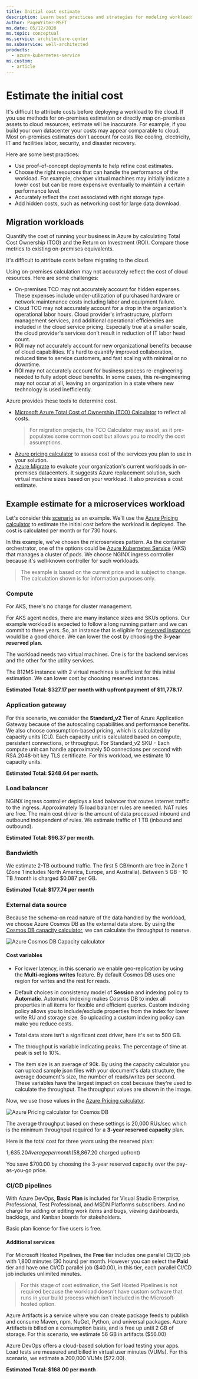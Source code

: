 ```yaml
---
title: Initial cost estimate
description: Learn best practices and strategies for modeling workloads and estimating initial costs for cloud migrations.
author: PageWriter-MSFT
ms.date: 05/12/2020
ms.topic: conceptual
ms.service: architecture-center
ms.subservice: well-architected
products:
  - azure-kubernetes-service
ms.custom:
  - article
---
```


# Estimate the initial cost

It's difficult to attribute costs before deploying a workload to the cloud. If you use methods for on-premises estimation or directly map on-premises assets to cloud resources, estimate will be inaccurate. For example, if you build your own datacenter your costs may appear comparable to cloud. Most on-premises estimates don't account for costs like cooling, electricity, IT and facilities labor, security, and disaster recovery.

Here are some best practices:

- Use proof-of-concept deployments to help refine cost estimates.
- Choose the right resources that can handle the performance of the workload. For example, cheaper virtual machines may initially indicate a lower cost but can be more expensive eventually to maintain a certain performance level.
- Accurately reflect the cost associated with right storage type.
- Add hidden costs, such as networking cost for large data download.

## Migration workloads

Quantify the cost of running your business in Azure by calculating Total Cost Ownership (TCO) and the Return on Investment (ROI). Compare those metrics to existing on-premises equivalents.

It's difficult to attribute costs before migrating to the cloud.

Using on-premises calculation may not accurately reflect the cost of cloud resources. Here are some challenges:
- On-premises TCO may not accurately account for hidden expenses. These expenses include under-utilization of purchased hardware or network maintenance costs including labor and equipment failure.
- Cloud TCO may not accurately account for a drop in the organization's operational labor hours. Cloud provider's infrastructure, platform management services, and additional operational efficiencies are included in the cloud service pricing. Especially true at a smaller scale, the cloud provider's services don't result in reduction of IT labor head count.
- ROI may not accurately account for new organizational benefits because of cloud capabilities. It's hard to quantify improved collaboration, reduced time to service customers, and fast scaling with minimal or no downtime.
- ROI may not accurately account for business process re-engineering needed to fully adopt cloud benefits. In some cases, this re-engineering may not occur at all, leaving an organization in a state where new technology is used inefficiently.

Azure provides these tools to determine cost.
- [Microsoft Azure Total Cost of Ownership (TCO) Calculator](https://azure.microsoft.com/pricing/tco/calculator/) to reflect all costs.
    > For migration projects, the TCO Calculator may assist, as it pre-populates some common cost but allows you to modify the cost assumptions.
- [Azure pricing calculator](https://azure.microsoft.com/pricing/calculator) to assess cost of the services you plan to use in your solution.
- [Azure Migrate](/azure/migrate/migrate-services-overview) to evaluate your organization's current workloads in on-premises datacenters. It suggests Azure replacement solution, such virtual machine sizes based on your workload. It also provides a cost estimate.

## Example estimate for a microservices workload

Let's consider this [scenario](../microservices/design/index.md#scenario) as an example. We'll use the [Azure Pricing calculator](https://azure.microsoft.com/pricing/calculator/) to estimate the initial cost before the workload is deployed. The cost is calculated per month or for 730 hours.

In this example, we've chosen the microservices pattern. As the container orchestrator, one of the options could be [Azure Kubernetes Service](/azure/aks/) (AKS) that manages a cluster of pods. We choose NGINX ingress controller because it's well-known controller for such workloads.

> The example is based on the current price and is subject to change. The calculation shown is for information purposes only.

### Compute

For AKS, there's no charge for cluster management.

For AKS agent nodes, there are many instance sizes and SKUs options. Our example workload is expected to follow a long running pattern and we can commit to three years. So, an instance that is eligible for [reserved instances](/azure/cost-management-billing/manage/understand-vm-reservation-charges#services-that-get-vm-reservation-discounts) would be a good choice. We can lower the cost by choosing the **3-year reserved plan**.

The workload needs two virtual machines. One is for the backend services and the other for the utility services.

The B12MS instance with 2 virtual machines is sufficient for this initial estimation. We can lower cost by choosing reserved instances.

**Estimated Total: $327.17 per month with upfront payment of $11,778.17**.

### Application gateway
For this scenario, we consider the **Standard_v2 Tier** of Azure Application Gateway because of the autoscaling capabilities and performance benefits. We also choose consumption-based pricing, which is calculated by capacity units (CU). Each capacity unit is calculated based on compute, persistent connections, or throughput. For Standard_v2 SKU - Each compute unit can handle approximately 50 connections per second with RSA 2048-bit key TLS certificate. For this workload, we estimate 10 capacity units.

**Estimated Total: $248.64 per month.**

### Load balancer

NGINX ingress controller deploys a load balancer that routes internet traffic to the ingress. Approximately 15 load balancer rules are needed. NAT rules are free. The main cost driver is the amount of data processed inbound and outbound independent of rules. We estimate traffic of 1 TB (inbound and outbound).

**Estimated Total: $96.37 per month.**

### Bandwidth

We estimate 2-TB outbound traffic. The first 5 GB/month are free in Zone 1 (Zone 1 includes North America, Europe, and Australia). Between 5 GB - 10 TB /month is charged $0.087 per GB.

**Estimated Total: $177.74 per month**

### External data source
Because the schema-on read nature of the data handled by the workload, we choose Azure Cosmos DB as the external data store. By using the [Cosmos DB capacity calculator](https://cosmos.azure.com/capacitycalculator/), we can calculate the throughput to reserve.

![Azure Cosmos DB Capacity calculator](../_images/cosmosdb-capacity.png)

#### Cost variables
- For lower latency, in this scenario we enable geo-replication by using the **Multi-regions writes** feature. By default Cosmos DB uses one region for writes and the rest for reads.

- Default choices in consistency model of **Session** and indexing policy to **Automatic**.  Automatic indexing makes Cosmos DB to index all properties in all items for flexible and efficient queries. Custom indexing policy allows you to include/exclude properties from the index for lower write RU and storage size. So uploading a custom indexing policy can make you reduce costs.

- Total data store isn't a significant cost driver, here it's set to 500 GB.

- The throughput is variable indicating peaks. The percentage of time at peak is set to 10%.

- The item size is an average of 90k. By using the capacity calculator you can upload sample json files with your document's data structure, the average document's size, the number of reads/writes per second. These variables have the largest impact on cost because they're used to calculate the throughput. The throughput values are shown in the image.

Now, we use those values in the [Azure Pricing calculator](https://azure.microsoft.com/pricing/calculator/).

![Azure Pricing calculator for Cosmos DB](../_images/cosmosdb-price.png)

The average throughput based on these settings is 20,000 RUs/sec which is the minimum throughput required for a **3-year reserved capacity** plan.

Here is the total cost for three years using the reserved plan:

$1,635.20 Average per month ($58,867.20 charged upfront)

You save $700.00 by choosing the 3-year reserved capacity over the pay-as-you-go price.

### CI/CD pipelines
With Azure DevOps, **Basic Plan** is included for Visual Studio Enterprise, Professional, Test Professional, and MSDN Platforms subscribers. And no charge for adding or editing work items and bugs, viewing dashboards, backlogs, and Kanban boards for stakeholders.

Basic plan license for five users is free.

#### Additional services
For Microsoft Hosted Pipelines, the **Free** tier includes one parallel CI/CD job with 1,800 minutes (30 hours) per month. However you can select the **Paid** tier and have one CI/CD parallel job ($40.00), in this tier, each parallel CI/CD job includes unlimited minutes.

> For this stage of cost estimation, the Self Hosted Pipelines is not required because the workload doesn't have custom software that runs in your build process which isn't included in the Microsoft-hosted option.

Azure Artifacts is a service where you can create package feeds to publish and consume Maven, npm, NuGet, Python, and universal packages. Azure Artifacts is billed on a consumption basis, and is free up until 2 GB of storage. For this scenario, we estimate 56 GB in artifacts ($56.00)

Azure DevOps offers a cloud-based solution for load testing your apps. Load tests are measured and billed in virtual user minutes (VUMs). For this scenario, we estimate a 200,000 VUMs ($72.00).

**Estimated Total: $168.00 per month**
